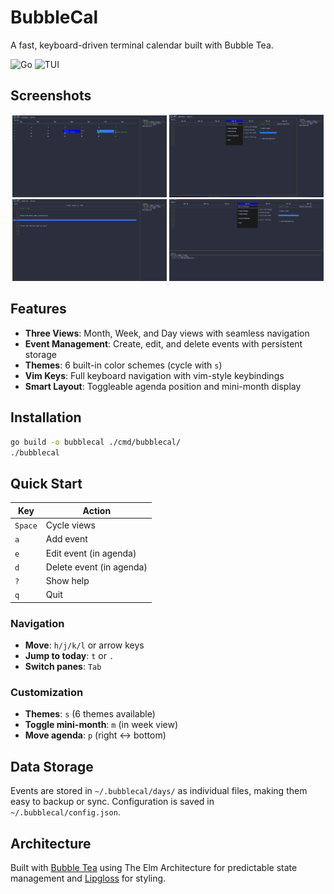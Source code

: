 # BubbleCal

A fast, keyboard-driven terminal calendar built with Bubble Tea.

![Go](https://img.shields.io/badge/Go-1.24.5-blue)
![TUI](https://img.shields.io/badge/TUI-Bubble%20Tea-pink)

## Screenshots

<div align="center">
  <img src="examples/screenshots/Screenshot 2025-08-13 at 20.37.16.png" width="49%" alt="Month View">
  <img src="examples/screenshots/Screenshot 2025-08-13 at 20.37.27.png" width="49%" alt="Week View">
  <img src="examples/screenshots/Screenshot 2025-08-13 at 20.37.41.png" width="49%" alt="Day View">
  <img src="examples/screenshots/Screenshot 2025-08-13 at 20.38.47.png" width="49%" alt="Event Modal">
</div>

## Features

- **Three Views**: Month, Week, and Day views with seamless navigation
- **Event Management**: Create, edit, and delete events with persistent storage
- **Themes**: 6 built-in color schemes (cycle with `s`)
- **Vim Keys**: Full keyboard navigation with vim-style keybindings
- **Smart Layout**: Toggleable agenda position and mini-month display

## Installation

```bash
go build -o bubblecal ./cmd/bubblecal/
./bubblecal
```

## Quick Start

| Key | Action |
|-----|--------|
| `Space` | Cycle views |
| `a` | Add event |
| `e` | Edit event (in agenda) |
| `d` | Delete event (in agenda) |
| `?` | Show help |
| `q` | Quit |

### Navigation
- **Move**: `h/j/k/l` or arrow keys
- **Jump to today**: `t` or `.`
- **Switch panes**: `Tab`

### Customization
- **Themes**: `s` (6 themes available)
- **Toggle mini-month**: `m` (in week view)
- **Move agenda**: `p` (right ↔ bottom)

## Data Storage

Events are stored in `~/.bubblecal/days/` as individual files, making them easy to backup or sync. Configuration is saved in `~/.bubblecal/config.json`.

## Architecture

Built with [Bubble Tea](https://github.com/charmbracelet/bubbletea) using The Elm Architecture for predictable state management and [Lipgloss](https://github.com/charmbracelet/lipgloss) for styling.
